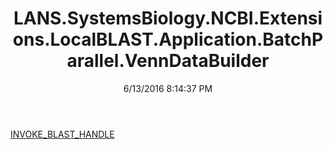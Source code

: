 ﻿---
title: LANS.SystemsBiology.NCBI.Extensions.LocalBLAST.Application.BatchParallel.VennDataBuilder
date: 6/13/2016 8:14:37 PM
---

[INVOKE_BLAST_HANDLE](T-LANS.SystemsBiology.NCBI.Extensions.LocalBLAST.Application.BatchParallel.VennDataBuilder.INVOKE_BLAST_HANDLE.html)
